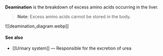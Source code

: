 **Deamination** is the breakdown of excess amino acids occurring in the liver.

> **Note**:
> Excess amino acids cannot be stored in the body.

![[deamination_diagram.webp]]

#### See also
- [[Urinary system]] — Responsible for the excretion of urea

